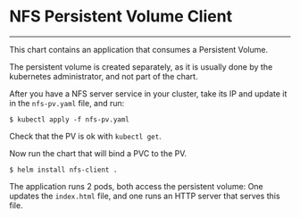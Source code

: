 # NFS Persistent Volume Client
---

This chart contains an application that consumes a Persistent Volume.

The persistent volume is created separately, as it is usually done by the kubernetes administrator,
and not part of the chart.

After you have a NFS server service in your cluster, take its IP and update it in the `nfs-pv.yaml` file,
and run:

```
$ kubectl apply -f nfs-pv.yaml
```

Check that the PV is ok with `kubectl get`.

Now run the chart that will bind a PVC to the PV.

```
$ helm install nfs-client .
```

The application runs 2 pods, both access the persistent volume:
One updates the `index.html` file, and one runs an HTTP server
that serves this file.
